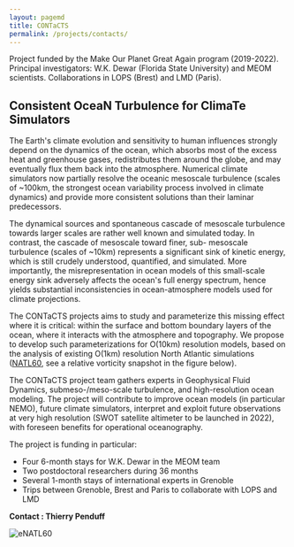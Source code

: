 ```yaml
---
layout: pagemd
title: CONTaCTS
permalink: /projects/contacts/
---
```


Project funded by the Make Our Planet Great Again program (2019-2022). Principal investigators: W.K. Dewar (Florida State University) and MEOM scientists. Collaborations in LOPS (Brest) and LMD (Paris).

## Consistent OceaN Turbulence for ClimaTe Simulators

The Earth's climate evolution and sensitivity to human influences strongly depend on the dynamics of the ocean, which absorbs most of the excess heat and greenhouse gases, redistributes them around the globe, and may eventually flux them back into the atmosphere. Numerical climate simulators now partially resolve the oceanic mesoscale turbulence (scales of ~100km, the strongest ocean variability process involved in climate dynamics) and provide more consistent solutions than their laminar predecessors.

The dynamical sources and spontaneous cascade of mesoscale turbulence towards larger scales are rather well known and simulated today. In contrast, the cascade of mesoscale toward finer, sub- mesoscale turbulence (scales of ~10km) represents a significant sink of kinetic energy, which is still crudely understood, quantified, and simulated. More importantly, the misrepresentation in ocean models of this small-scale energy sink adversely affects the ocean's full energy spectrum, hence yields substantial inconsistencies in ocean-atmosphere models used for climate projections.

The CONTaCTS projects aims to study and parameterize this missing effect where it is critical: within the surface and bottom boundary layers of the ocean, where it interacts with the atmosphere and topography. We propose to develop such parameterizations for O(10km) resolution models, based on the analysis of existing O(1km) resolution North Atlantic simulations ([NATL60](http://meom-group.github.io/swot-natl60/), see a relative vorticity snapshot in the figure below).

The CONTaCTS project team gathers experts in Geophysical Fluid Dynamics, submeso-/meso-scale turbulence, and high-resolution ocean modeling. The project will contribute to improve ocean models (in particular NEMO), future climate simulators, interpret and exploit future observations at very high resolution (SWOT satellite altimeter to be launched in 2022), with foreseen benefits for operational oceanography.

The project is funding in particular:

 - Four 6-month stays for W.K. Dewar in the MEOM team
 - Two postdoctoral researchers during 36 months
 - Several 1-month stays of international experts in Grenoble
 - Trips between Grenoble, Brest and Paris to collaborate with LOPS and LMD

**Contact : Thierry Penduff**


<img class="img-responsive img-centered" src="https://meom-group.github.io/assets/img/projects/contacts.png" alt="eNATL60"/>


